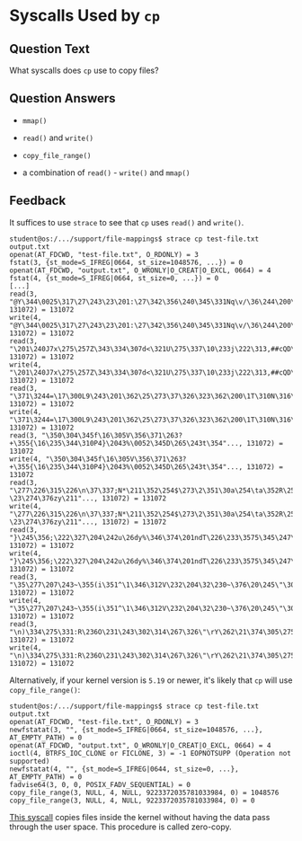 # Syscalls Used by `cp`

## Question Text

What syscalls does `cp` use to copy files?

## Question Answers

- `mmap()`

+ `read()` and `write()`

+ `copy_file_range()`

- a combination of `read()` - `write()` and `mmap()`

## Feedback

It suffices to use `strace` to see that `cp` uses `read()` and `write()`.

```console
student@os:/.../support/file-mappings$ strace cp test-file.txt output.txt
openat(AT_FDCWD, "test-file.txt", O_RDONLY) = 3
fstat(3, {st_mode=S_IFREG|0664, st_size=1048576, ...}) = 0
openat(AT_FDCWD, "output.txt", O_WRONLY|O_CREAT|O_EXCL, 0664) = 4
fstat(4, {st_mode=S_IFREG|0664, st_size=0, ...}) = 0
[...]
read(3, "@Y\344\0025\317\27\243\23\201:\27\342\356\240\345\331Nq\v/\36\244\200\301\247\3152\35WZ\337"..., 131072) = 131072
write(4, "@Y\344\0025\317\27\243\23\201:\27\342\356\240\345\331Nq\v/\36\244\200\301\247\3152\35WZ\337"..., 131072) = 131072
read(3, "\201\240J7x\275\257Z\343\334\307d<\321U\275\337\10\233j\222\313,##cQD\268e\324"..., 131072) = 131072
write(4, "\201\240J7x\275\257Z\343\334\307d<\321U\275\337\10\233j\222\313,##cQD\268e\324"..., 131072) = 131072
read(3, "\371\3244=\17\300L9\243\201\362\25\273\37\326\323\362\200\1T\310N\316\305\253\331\331Nt\346\3369"..., 131072) = 131072
write(4, "\371\3244=\17\300L9\243\201\362\25\273\37\326\323\362\200\1T\310N\316\305\253\331\331Nt\346\3369"..., 131072) = 131072
read(3, "\350\304\345f\16\305V\356\371\263?+\355{\16\235\344\310P4}\2043%\0052\345D\265\243t\354"..., 131072) = 131072
write(4, "\350\304\345f\16\305V\356\371\263?+\355{\16\235\344\310P4}\2043%\0052\345D\265\243t\354"..., 131072) = 131072
read(3, "\277\226\315\226\n\37\337;N*\211\352\254$\273\2\351\30a\254\ta\352R\25-\23\274\376zy\211"..., 131072) = 131072
write(4, "\277\226\315\226\n\37\337;N*\211\352\254$\273\2\351\30a\254\ta\352R\25-\23\274\376zy\211"..., 131072) = 131072
read(3, "}\245\356;\222\327\204\242u\26dy%\346\374\201ndT\226\233\3575\345\247\356\362\344\350\354\17\261"..., 131072) = 131072
write(4, "}\245\356;\222\327\204\242u\26dy%\346\374\201ndT\226\233\3575\345\247\356\362\344\350\354\17\261"..., 131072) = 131072
read(3, "\35\277\207\243~\355(i\351^\1\346\312V\232\204\32\230~\376\20\245\"\305\344d\304\304B\272\346\332"..., 131072) = 131072
write(4, "\35\277\207\243~\355(i\351^\1\346\312V\232\204\32\230~\376\20\245\"\305\344d\304\304B\272\346\332"..., 131072) = 131072
read(3, "\n)\334\275\331:R\236O\231\243\302\314\267\326\"\rY\262\21\374\305\275\3\332\23\345\16>\214\210\235"..., 131072) = 131072
write(4, "\n)\334\275\331:R\236O\231\243\302\314\267\326\"\rY\262\21\374\305\275\3\332\23\345\16>\214\210\235"..., 131072) = 131072
```

Alternatively, if your kernel version is `5.19` or newer, it's likely that `cp` will use `copy_file_range()`:

```console
student@os:/.../support/file-mappings$ strace cp test-file.txt output.txt
openat(AT_FDCWD, "test-file.txt", O_RDONLY) = 3
newfstatat(3, "", {st_mode=S_IFREG|0664, st_size=1048576, ...}, AT_EMPTY_PATH) = 0
openat(AT_FDCWD, "output.txt", O_WRONLY|O_CREAT|O_EXCL, 0664) = 4
ioctl(4, BTRFS_IOC_CLONE or FICLONE, 3) = -1 EOPNOTSUPP (Operation not supported)
newfstatat(4, "", {st_mode=S_IFREG|0644, st_size=0, ...}, AT_EMPTY_PATH) = 0
fadvise64(3, 0, 0, POSIX_FADV_SEQUENTIAL) = 0
copy_file_range(3, NULL, 4, NULL, 9223372035781033984, 0) = 1048576
copy_file_range(3, NULL, 4, NULL, 9223372035781033984, 0) = 0
```

[This syscall](https://man7.org/linux/man-pages/man2/copy_file_range.2.html) copies files inside the kernel without having the data pass through the user space.
This procedure is called zero-copy.
